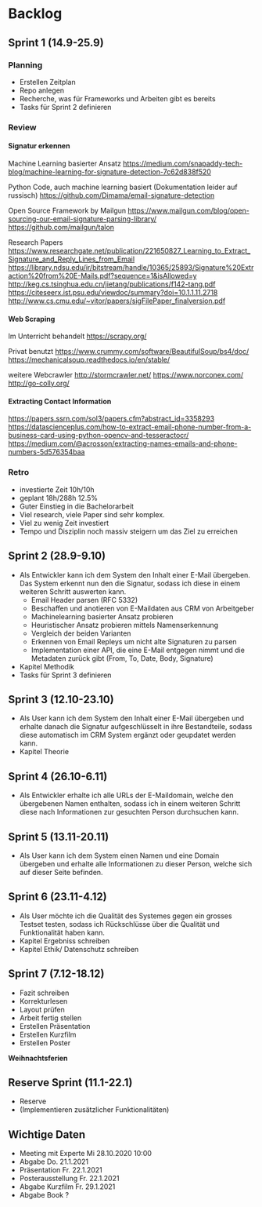 # Backlog
## Sprint 1 (14.9-25.9)
### Planning
- Erstellen Zeitplan
- Repo anlegen
- Recherche, was für Frameworks und Arbeiten gibt es bereits
- Tasks für Sprint 2 definieren

### Review
#### Signatur erkennen
Machine Learning basierter Ansatz
https://medium.com/snapaddy-tech-blog/machine-learning-for-signature-detection-7c62d838f520


Python Code, auch machine learning basiert (Dokumentation leider auf russisch)
https://github.com/Dimama/email-signature-detection

Open Source Framework by Mailgun
https://www.mailgun.com/blog/open-sourcing-our-email-signature-parsing-library/
https://github.com/mailgun/talon


Research Papers
https://www.researchgate.net/publication/221650827_Learning_to_Extract_Signature_and_Reply_Lines_from_Email
https://library.ndsu.edu/ir/bitstream/handle/10365/25893/Signature%20Extraction%20from%20E-Mails.pdf?sequence=1&isAllowed=y
http://keg.cs.tsinghua.edu.cn/jietang/publications/f142-tang.pdf
https://citeseerx.ist.psu.edu/viewdoc/summary?doi=10.1.1.11.2718
http://www.cs.cmu.edu/~vitor/papers/sigFilePaper_finalversion.pdf


#### Web Scraping
Im Unterricht behandelt
https://scrapy.org/

Privat benutzt
https://www.crummy.com/software/BeautifulSoup/bs4/doc/
https://mechanicalsoup.readthedocs.io/en/stable/


weitere Webcrawler
http://stormcrawler.net/
https://www.norconex.com/
http://go-colly.org/


#### Extracting Contact Information
https://papers.ssrn.com/sol3/papers.cfm?abstract_id=3358293
https://datascienceplus.com/how-to-extract-email-phone-number-from-a-business-card-using-python-opencv-and-tesseractocr/
https://medium.com/@acrosson/extracting-names-emails-and-phone-numbers-5d576354baa

### Retro
- investierte Zeit 10h/10h
- geplant 18h/288h 12.5%
- Guter Einstieg in die Bachelorarbeit
- Viel research, viele Paper sind sehr komplex.
- Viel zu wenig Zeit investiert
- Tempo und Disziplin noch massiv steigern um das Ziel zu erreichen

## Sprint 2 (28.9-9.10)

- Als Entwickler kann ich dem System den Inhalt einer E-Mail übergeben. Das System erkennt nun den die Signatur, sodass ich diese in einem weiteren Schritt auswerten kann.
  - Email Header parsen (RFC 5332)
  - Beschaffen und anotieren von E-Maildaten aus CRM von Arbeitgeber
  - Machinelearning basierter Ansatz probieren
  - Heuristischer Ansatz probieren mittels Namenserkennung
  - Vergleich der beiden Varianten
  - Erkennen von Email Repleys um nicht alte Signaturen zu parsen
  - Implementation einer API, die eine E-Mail entgegen nimmt und die Metadaten zurück gibt (From, To, Date, Body, Signature)
- Kapitel Methodik
- Tasks für Sprint 3 definieren

## Sprint 3 (12.10-23.10)

- Als User kann ich dem System den Inhalt einer E-Mail übergeben und erhalte danach die Signatur aufgeschlüsselt in ihre Bestandteile, sodass diese automatisch im CRM System ergänzt oder geupdatet werden kann.
- Kapitel Theorie

## Sprint 4 (26.10-6.11)

- Als Entwickler erhalte ich alle URLs der E-Maildomain, welche den übergebenen Namen enthalten, sodass ich in einem weiteren Schritt diese nach Informationen zur gesuchten Person durchsuchen kann.

## Sprint 5 (13.11-20.11)

- Als User kann ich dem System einen Namen und eine Domain übergeben und erhalte alle Informationen zu dieser Person, welche sich auf dieser Seite befinden.

## Sprint 6 (23.11-4.12)

- Als User möchte ich die Qualität des Systemes gegen ein grosses Testset testen, sodass ich Rückschlüsse über die Qualität und Funktionalität haben kann.
- Kapitel Ergebniss schreiben
- Kapitel Ethik/ Datenschutz schreiben

## Sprint 7 (7.12-18.12)

- Fazit schreiben
- Korrekturlesen
- Layout prüfen
- Arbeit fertig stellen
- Erstellen Präsentation
- Erstellen Kurzfilm
- Erstellen Poster

**Weihnachtsferien**

## Reserve Sprint (11.1-22.1)

- Reserve
- (Implementieren zusätzlicher Funktionalitäten)

## Wichtige Daten

- Meeting mit Experte Mi 28.10.2020 10:00
- Abgabe Do. 21.1.2021
- Präsentation Fr. 22.1.2021
- Posterausstellung Fr. 22.1.2021
- Abgabe Kurzfilm Fr. 29.1.2021
- Abgabe Book ?
